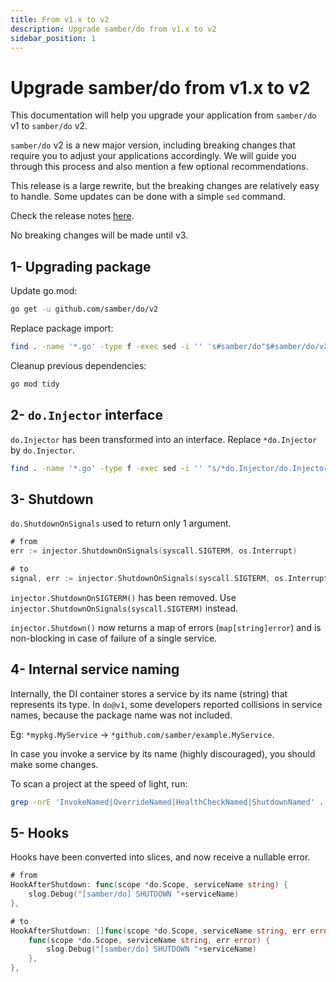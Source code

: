 ```yaml
---
title: From v1.x to v2
description: Upgrade samber/do from v1.x to v2
sidebar_position: 1
---
```


# Upgrade samber/do from v1.x to v2

This documentation will help you upgrade your application from `samber/do` v1 to `samber/do` v2.

`samber/do` v2 is a new major version, including breaking changes that require you to adjust your applications accordingly. We will guide you through this process and also mention a few optional recommendations.

This release is a large rewrite, but the breaking changes are relatively easy to handle. Some updates can be done with a simple `sed` command.

Check the release notes [here](https://github.com/samber/do/releases).

No breaking changes will be made until v3.

## 1- Upgrading package

Update go.mod:

```sh
go get -u github.com/samber/do/v2
```

Replace package import:

```sh
find . -name '*.go' -type f -exec sed -i '' 's#samber/do"$#samber/do/v2"#g' {} \;
```

Cleanup previous dependencies:

```sh
go mod tidy
```

## 2- `do.Injector` interface

`do.Injector` has been transformed into an interface. Replace `*do.Injector` by `do.Injector`.

```sh
find . -name '*.go' -type f -exec sed -i '' "s/*do.Injector/do.Injector/g" {} \;
```

## 3- Shutdown

`do.ShutdownOnSignals` used to return only 1 argument.

```go
# from
err := injector.ShutdownOnSignals(syscall.SIGTERM, os.Interrupt)

# to
signal, err := injector.ShutdownOnSignals(syscall.SIGTERM, os.Interrupt)
```

`injector.ShutdownOnSIGTERM()` has been removed. Use `injector.ShutdownOnSignals(syscall.SIGTERM)` instead.

`injector.Shutdown()` now returns a map of errors (`map[string]error`) and is non-blocking in case of failure of a single service.

## 4- Internal service naming

Internally, the DI container stores a service by its name (string) that represents its type. In `do@v1`, some developers reported collisions in service names, because the package name was not included.

Eg: `*mypkg.MyService` -> `*github.com/samber/example.MyService`.

In case you invoke a service by its name (highly discouraged), you should make some changes.

To scan a project at the speed of light, run:

```bash
grep -nrE 'InvokeNamed|OverrideNamed|HealthCheckNamed|ShutdownNamed' .
```

## 5- Hooks

Hooks have been converted into slices, and now receive a nullable error.

```go
# from
HookAfterShutdown: func(scope *do.Scope, serviceName string) {
    slog.Debug("[samber/do] SHUTDOWN "+serviceName)
},

# to
HookAfterShutdown: []func(scope *do.Scope, serviceName string, err error){
    func(scope *do.Scope, serviceName string, err error) {
        slog.Debug("[samber/do] SHUTDOWN "+serviceName)
    },
},
```
